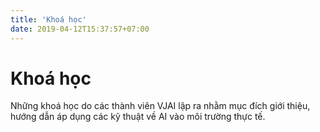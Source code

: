 ```yaml
---
title: 'Khoá học'
date: 2019-04-12T15:37:57+07:00
---
```


# Khoá học

Những khoá học do các thành viên VJAI lập ra nhằm mục đích giới thiệu, hướng dẫn áp dụng các kỹ thuật về AI vào môi trường thực tế.